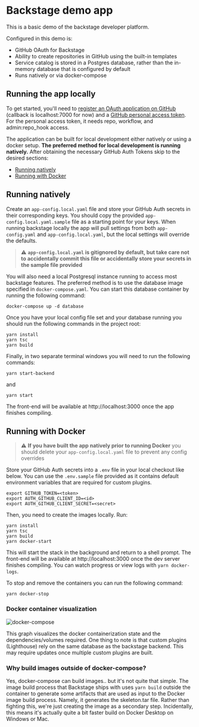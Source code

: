 # Backstage demo app

This is a basic demo of the backstage developer platform.

Configured in this demo is:

- GitHub OAuth for Backstage
- Ability to create repositories in GitHub using the built-in templates
- Service catalog is stored in a Postgres database, rather than the in-memory database that is configured by default
- Runs natively or via docker-compose

## Running the app locally

To get started, you'll need to [register an OAuth application on GitHub](https://github.com/settings/developers) (callback is localhost:7000 for now) and a [GitHub personal access token](https://github.com/settings/tokens). For the personal access token, it needs repo, workflow, and admin:repo_hook access.

The application can be built for local development either natively or using a docker setup. **The preferred method for local development is running natively.** After obtaining the necessary GitHub Auth Tokens skip to the desired sections:

- [Running natively](#running-natively)
- [Running with Docker](#running-with-docker)

## Running natively

Create an `app-config.local.yaml` file and store your GitHub Auth secrets in their corresponding keys. You should copy the provided `app-config.local.yaml.sample` file as a starting point for your keys. When running backstage locally the app will pull settings from both `app-config.yaml` and `app-config.local.yaml`, but the local settings will override the defaults.

> :warning: **`app-config.local.yaml` is gitignored by default, but take care not to accidentally commit this file or accidentally store your secrets in the sample file provided**

You will also need a local Postgresql instance running to access most backstage features. The preferred method is to use the database image specified in `docker-compose.yaml`. You can start this database container by running the following command:

```
docker-compose up -d database
```

Once you have your local config file set and your database running you should run the following commands in the project root:

```
yarn install
yarn tsc
yarn build
```

Finally, in two separate terminal windows you will need to run the following commands:

```
yarn start-backend
```

and

```
yarn start
```

The front-end will be available at http://localhost:3000 once the app finishes compiling.

## Running with Docker

> :warning: **If you have built the app natively prior to running Docker** you should delete your `app-config.local.yaml` file to prevent any config overrides

Store your GitHub Auth secrets into a `.env` file in your local checkout like below. You can use the `.env.sample` file provided as it contains default environment variables that are required for custom plugins.

```
export GITHUB_TOKEN=<token>
export AUTH_GITHUB_CLIENT_ID=<id>
export AUTH_GITHUB_CLIENT_SECRET=<secret>
```

Then, you need to create the images locally. Run:

```
yarn install
yarn tsc
yarn build
yarn docker-start
```

This will start the stack in the background and return to a shell prompt. The front-end will be available at http://localhost:3000 once the dev server finishes compiling. You can watch progress or view logs with `yarn docker-logs`.

To stop and remove the containers you can run the following command:

```
yarn docker-stop
```

### Docker container visualization

![docker-compose](https://user-images.githubusercontent.com/9746156/107783302-f56d3500-6cfe-11eb-97d2-9b1c52a67ef4.png)

This graph visualizes the docker containerization state and the dependencies/volumes required. One thing to note is that custom plugins (Lighthouse) rely on the same database as the backstage backend. This may require updates once multiple custom plugins are built.

### Why build images outside of docker-compose?

Yes, docker-compose can build images.. but it's not quite that simple. The image build process that Backstage ships with uses `yarn build` outside the container to generate some artifacts that are used as input to the Docker image build process. Namely, it generates the skeleton.tar file. Rather than fighting this, we're just creating the image as a secondary step. Incidentally, this means it's actually quite a bit faster build on Docker Desktop on Windows or Mac.
